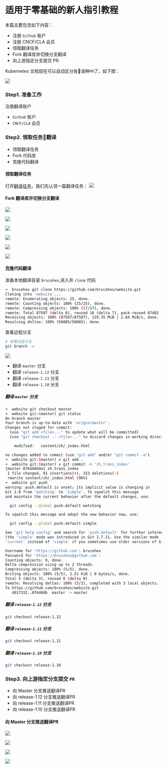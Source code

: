 
# 适用于零基础的新人指引教程

本篇主要包含如下内容：

- 注册 `Github` 账户
- 注册 CNCF/CLA 会员
- 领取翻译任务
- Fork 翻译库并切换分支翻译
- 向上游指定分支提交 PR

Kubernetes 文档现在可以自动区分各语种`PR`了，如下图：

![](./image/2018-10-17-21-55-02.png)

### Step1. 准备工作

注册翻译账户

- `Github` 账户
- `CNCF/CLA` 会员

### Step2. 领取任务翻译

- 领取翻译任务
- Fork 代码库
- 克隆代码翻译

#### 领取翻译任务
打开[翻译任务](https://docs.google.com/spreadsheets/d/1k49XTmtEkhjeh9M118fwwcXVfHvCe-DCy6sVVRQAxBk/edit#gid=1294143213)，我们先认领一篇翻译任务：
![](./image/2018-10-17-19-32-00.png)

#### Fork 翻译库并切换分支翻译

![](./image/2018-10-17-16-57-49.png)

![](./image/2018-10-17-16-58-38.png)

![](./image/2018-10-17-16-59-20.png)

![](./image/2018-10-17-16-59-52.png)

![](./image/2018-10-17-17-05-04.png)

![](./image/2018-10-17-17-05-41.png)


#### 克隆代码翻译

准备本地翻译目录 `brucehex`,进入并 `clone` 代码

```bash
➜  brucehex git clone https://github.com/brucehex/website.git
Cloning into 'website'...
remote: Enumerating objects: 25, done.
remote: Counting objects: 100% (25/25), done.
remote: Compressing objects: 100% (17/17), done.
remote: Total 87507 (delta 8), reused 16 (delta 7), pack-reused 87482
Receiving objects: 100% (87507/87507), 129.35 MiB | 2.64 MiB/s, done.
Resolving deltas: 100% (56085/56085), done.
```

查看远程分支

```bash
# 查看远程分支
git branch -a
```
![](./image/2018-10-17-19-44-28.png)

- 翻译 `master` 分支
- 翻译 `release-1.12` 分支
- 翻译 `release-1.11` 分支
- 翻译 `release-1.10` 分支

##### 翻译 `master` 分支

```bash
➜  website git checkout master
➜  website git:(master) git status
On branch master
Your branch is up-to-date with 'origin/master'.
Changes not staged for commit:
  (use "git add <file>..." to update what will be committed)
  (use "git checkout -- <file>..." to discard changes in working directory)

	modified:   content/zh/_index.html

no changes added to commit (use "git add" and/or "git commit -a")
➜  website git:(master) ✗ git add .
➜  website git:(master) ✗ git commit -m 'zh_trans_index'
[master 076468b9a] zh_trans_index
 1 file changed, 91 insertions(+), 153 deletions(-)
 rewrite content/zh/_index.html (96%)
➜  website git push
warning: push.default is unset; its implicit value is changing in
Git 2.0 from 'matching' to 'simple'. To squelch this message
and maintain the current behavior after the default changes, use:

  git config --global push.default matching

To squelch this message and adopt the new behavior now, use:

  git config --global push.default simple

See 'git help config' and search for 'push.default' for further information.
(the 'simple' mode was introduced in Git 1.7.11. Use the similar mode
'current' instead of 'simple' if you sometimes use older versions of Git)

Username for 'https://github.com': brucehex
Password for 'https://brucehex@github.com':
Counting objects: 9, done.
Delta compression using up to 2 threads.
Compressing objects: 100% (5/5), done.
Writing objects: 100% (5/5), 2.51 KiB | 0 bytes/s, done.
Total 5 (delta 3), reused 0 (delta 0)
remote: Resolving deltas: 100% (3/3), completed with 3 local objects.
To https://github.com/brucehex/website.git
   d017332..076468b  master -> master
```

##### 翻译 `release-1.12` 分支

```bash
git checkout release-1.12
```

##### 翻译 `release-1.11` 分支

```bash
git checkout release-1.11
```

##### 翻译 `release-1.10` 分支


```bash
git checkout release-1.10
```


### Step3. 向上游指定分支提交 `PR`

- 向 Master 分支推送翻译PR
- 向 release-1.12 分支推送翻译PR
- 向 release-1.11 分支推送翻译PR
- 向 release-1.10 分支推送翻译PR

#### 向 Master 分支推送翻译PR

![](./image/2018-10-17-21-48-30.png)

![](./image/2018-10-17-21-49-23.png)

![](./image/2018-10-17-21-50-57.png)

![](./image/2018-10-17-21-52-35.png)
